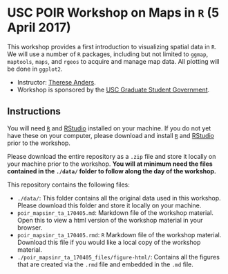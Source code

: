 # USC POIR Workshop on Maps in `R` (5 April 2017)

This workshop provides a first introduction to visualizing spatial data in `R`. We will use a number of `R` packages, including but not limited to `ggmap`, `maptools`, `maps`, and `rgeos` to acquire and manage map data. All plotting will be done in `ggplot2`.

* Instructor: [Therese Anders](http://dornsife.usc.edu/anders).
* Workshop is sponsored by the [USC Graduate Student Government](https://gsg.usc.edu).

## Instructions
You will need [`R`](https://www.r-project.org) and [RStudio](https://www.rstudio.com/products/rstudio/download/) installed on your machine. If you do not yet have these on your computer, please download and install [`R`](https://www.r-project.org) and [RStudio](https://www.rstudio.com/products/rstudio/download/) prior to the workshop.

Please download the entire repository as a `.zip` file and store it locally on your machine prior to the workshop. **You will at minimum need the files contained in the `./data/` folder to follow along the day of the workshop.** 

This repository contains the following files:

* `./data/`: This folder contains all the original data used in this workshop. Please download this folder and store it locally on your machine.
* `poir_mapsinr_ta_170405.md`: Markdown file of the workshop material. Open this to view a html version of the workshop material in your browser.
* `poir_mapsinr_ta_170405.rmd`: `R` Markdown file of the workshop material. Download this file if you would like a local copy of the workshop material.
* `./poir_mapsinr_ta_170405_files/figure-html/`: Contains all the figures that are created via the `.rmd` file and embedded in the `.md` file.

